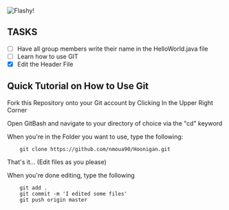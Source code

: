 ![Flashy!](http://i.picasion.com/gl/85/7hnh.gif)

TASKS
----------
- [ ] Have all group members write their name in the HelloWorld.java file
- [ ] Learn how to use GIT
- [x] Edit the Header File 

Quick Tutorial on How to Use Git 
------------------------------------
Fork this Repository onto your Git account by Clicking In the Upper Right Corner
	
Open GitBash and navigate to your directory of choice via the "cd" keyword
	
When you're in the Folder you want to use, type the following:

		git clone https://github.com/nmoua90/Hoonigan.git
	
That's it... (Edit files as you please)
	
When you're done editing, type the following

		git add .
		git commit -m 'I edited some files'
		git push origin master